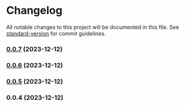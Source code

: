 # Changelog

All notable changes to this project will be documented in this file. See [standard-version](https://github.com/conventional-changelog/standard-version) for commit guidelines.

### [0.0.7](https://github.com/holmityd/playeronix/compare/v0.0.6...v0.0.7) (2023-12-12)

### [0.0.6](https://github.com/holmityd/playeronix/compare/v0.0.5...v0.0.6) (2023-12-12)

### [0.0.5](https://github.com/holmityd/playeronix/compare/v0.0.4...v0.0.5) (2023-12-12)

### 0.0.4 (2023-12-12)
